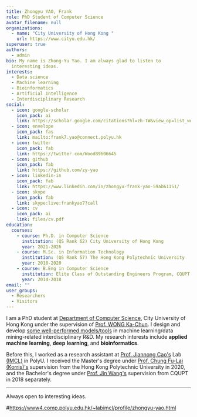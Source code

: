 ```yaml
---
title: Zhongyu YAO, Frank
role: PhD Student of Computer Science
avatar_filename: null
organizations:
  - name: "City University of Hong Kong "
    url: https://www.cityu.edu.hk/
superuser: true
authors:
  - admin
bio: My name is Zhong-Yu Yao. I am always glad to listen to
  interesting ideas.
interests:
  - Data science
  - Machine learning
  - Bioinformatics
  - Artificial Intelligence
  - Interdisciplinary Research
social:
  - icon: google-scholar
    icon_pack: ai
    link: https://scholar.google.com/citations?hl=zh-TW&view_op=list_works&gmla=AMpAcmQoZumgNuesdNXKxrCie1MrIbc1ib2ms0PKdpQoHrFS9IqOba85LSdeRSdegFkuciZhJdT5nVhwLeq5M45uExzzrVKLhNZ7ChV9S8-0KV_6Nne0XQ0XR_QzAC1aPV4&user=1DEPehIAAAAJ
  - icon: envelope
    icon_pack: fas
    link: mailto:frank7.yao@connect.polyu.hk
  - icon: twitter
    icon_pack: fab
    link: https://twitter.com/Wood89606645
  - icon: github
    icon_pack: fab
    link: https://github.com/zy-yao
  - icon: linkedin-in
    icon_pack: fab
    link: https://www.linkedin.com/in/zhongyu-frank-yao-59ab61151/
  - icon: skype
    icon_pack: fab
    link: skype:live:frankyao7?call
  - icon: cv
    icon_pack: ai
    link: files/cv.pdf
education:
  courses:
    - course: Ph.D. in Computer Science
      institution: (QS Rank 62) City University of Hong Kong
      year: 2021-2026
    - course: M.Sc. in Information Technology
      institution: (QS Rank 57) The Hong Kong Polytechnic University
      year: 2018-2020
    - course: B.Eng in Computer Science
      institution: Elite Class of Outstanding Engineers Program, CQUPT / Exchange, UC Irvine
      year: 2014-2018
email: ""
user_groups:
  - Researchers
  - Visitors
---
```

I am a PhD student at [Department of Computer Science](https://www.cs.cityu.edu.hk/), City University of Hong Kong under the supervision of [Prof. WONG Ka-Chun](http://www.cityu.edu.hk/stfprofile/kc.w.htm). I design and develop [some well-performed models/tools](https://www.zhongyu.site/#projects) in machine learning/data mining-related interdisciplinary R&D. My research interests include **applied** **machine** **learning**, **deep** **learning**, and **bioinformatics**.

Before this, I worked as a research assistant at [Prof. Jiannong Cao's](https://www4.comp.polyu.edu.hk/~csjcao/) Lab [(IMCL)](https://www4.comp.polyu.edu.hk/~labimcl/profile/zhongyu-yao.html) in PolyU. I received the Master's degree under [Prof. Chung Fu-Lai (Korris)'s](https://www4.comp.polyu.edu.hk/~cskchung/)  supervision from the Hong Kong Polytechnic University in 2020, and the Bachelor's degree under [Prof. Jin Wang's](https://baike.baidu.com/item/%E7%8E%8B%E8%BF%9B/59950070) supervision from CQUPT in 2018 separately.

- - -

Always open to interesting ideas.

#https://www4.comp.polyu.edu.hk/~labimcl/profile/zhongyu-yao.html
